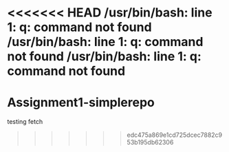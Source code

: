 <<<<<<< HEAD
/usr/bin/bash: line 1: q: command not found
/usr/bin/bash: line 1: q: command not found
/usr/bin/bash: line 1: q: command not found
=======
# Assignment1-simplerepo

testing fetch 
>>>>>>> edc475a869e1cd725dcec7882c953b195db62306
